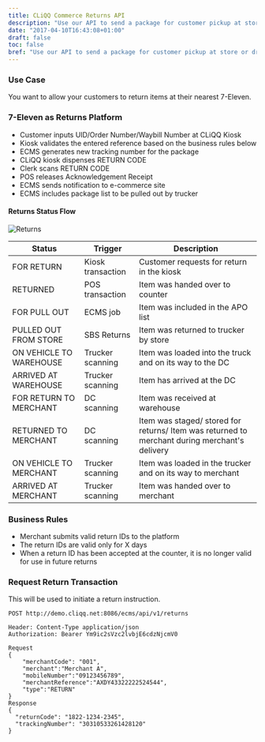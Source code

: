 ```yaml
---
title: CLiQQ Commerce Returns API
description: "Use our API to send a package for customer pickup at store or drop off a package at store."
date: "2017-04-10T16:43:08+01:00"
draft: false
toc: false
bref: "Use our API to send a package for customer pickup at store or drop off a package at store"
---
```


### Use Case

You want to allow your customers to return items at their nearest 7-Eleven.

### 7-Eleven as Returns Platform

* Customer inputs UID/Order Number/Waybill Number at CLiQQ Kiosk
* Kiosk validates the entered reference based on the business rules below
* ECMS generates new tracking number for the package
* CLiQQ kiosk dispenses RETURN CODE 
* Clerk scans RETURN CODE
* POS releases Acknowledgement Receipt
* ECMS sends notification to e-commerce site
* ECMS includes package list to be pulled out by trucker

#### Returns Status Flow

![Returns](/Returns.PNG)

**Status**|**Trigger**|**Description**
-----|-----|-----
FOR RETURN|Kiosk transaction|Customer requests for return in the kiosk
RETURNED|POS transaction|Item was handed over to counter
FOR PULL OUT|ECMS job|Item was included in the APO list
PULLED OUT FROM STORE|SBS Returns|Item was returned to trucker by store
ON VEHICLE TO WAREHOUSE|Trucker scanning|Item was loaded into the truck and on its way to the DC
ARRIVED AT WAREHOUSE|Trucker scanning|Item has arrived at the DC
FOR RETURN TO MERCHANT|DC scanning|Item was received at warehouse
RETURNED TO MERCHANT|DC scanning|Item was staged/ stored for returns/ Item was returned to merchant during merchant's delivery
ON VEHICLE TO MERCHANT|Trucker scanning|Item was loaded in the trucker and on its way to merchant
ARRIVED AT MERCHANT|Trucker scanning|Item was handed over to merchant

### Business Rules

* Merchant submits valid return IDs to the platform
* The return IDs are valid only for X days
* When a return ID has been accepted at the counter, it is no longer valid for use in future returns

### Request Return Transaction

This will be used to initiate a return instruction.

```
POST http://demo.cliqq.net:8086/ecms/api/v1/returns

Header: Content-Type application/json
Authorization: Bearer Ym9ic2sVzc2lvbjE6cdzNjcmV0

Request
{
    "merchantCode": "001",
    "merchant":"Merchant A",
    "mobileNumber":"09123456789",
    "merchantReference":"AXDY43322222524544",
    "type":"RETURN"
}
Response
{
  "returnCode": "1822-1234-2345",
  "trackingNumber": "30310533261428120"
}
```


